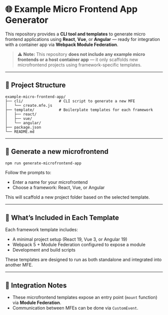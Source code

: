 
# 🌐 Example Micro Frontend App Generator

This repository provides a **CLI tool and templates** to generate micro frontend applications using **React**, **Vue**, or **Angular** — ready for integration with a container app via **Webpack Module Federation**.

> ⚠️ **Note:** This repository **does not include any example micro frontends or a host container app** — it only scaffolds new microfrontend projects using framework-specific templates.

---

## 📁 Project Structure

```
example-micro-frontend-app/
├── cli/                # CLI script to generate a new MFE
│   └── create.mfe.js
├── template/           # Boilerplate templates for each framework
│   ├── react/
│   ├── vue/
│   └── angular/
├── package.json
└── README.md
```

---

## 🚀 Generate a new microfrontend

```bash
npm run generate-microfrontend-app
```

Follow the prompts to:

* Enter a name for your microfrontend
* Choose a framework: React, Vue, or Angular

This will scaffold a new project folder based on the selected template.

---

## 🧰 What’s Included in Each Template

Each framework template includes:

* A minimal project setup (React 19, Vue 3, or Angular 19)
* Webpack 5 + Module Federation configured to expose a module
* Development and build scripts

These templates are designed to run as both standalone and integrated into another MFE.

---

## 🔗 Integration Notes

* These microfrontend templates expose an entry point (`mount` function) via **Module Federation**.
* Communication between MFEs can be done via `CustomEvent`.
